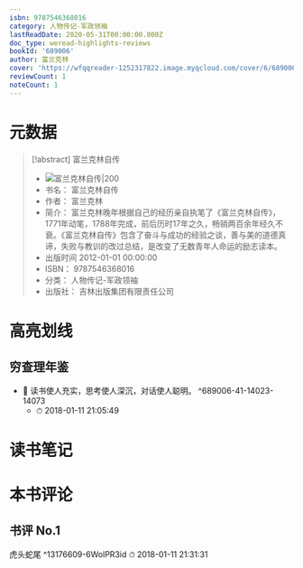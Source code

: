 ```yaml
---
isbn: 9787546368016
category: 人物传记-军政领袖
lastReadDate: 2020-05-31T00:00:00.000Z
doc_type: weread-highlights-reviews
bookId: '689006'
author: 富兰克林
cover: 'https://wfqqreader-1252317822.image.myqcloud.com/cover/6/689006/t7_689006.jpg'
reviewCount: 1
noteCount: 1
---
```

# 元数据
> [!abstract] 富兰克林自传
> - ![ 富兰克林自传|200](https://wfqqreader-1252317822.image.myqcloud.com/cover/6/689006/t7_689006.jpg)
> - 书名： 富兰克林自传
> - 作者： 富兰克林
> - 简介： 富兰克林晚年根据自己的经历亲自执笔了《富兰克林自传》，1771年动笔，1788年完成，前后历时17年之久，畅销两百余年经久不衰。《富兰克林自传》包含了奋斗与成功的经验之谈，善与美的道德真谛，失败与教训的改过总结，是改变了无数青年人命运的励志读本。
> - 出版时间 2012-01-01 00:00:00
> - ISBN： 9787546368016
> - 分类： 人物传记-军政领袖
> - 出版社： 吉林出版集团有限责任公司

# 高亮划线

## 穷查理年鉴


- 📌 读书使人充实，思考使人深沉，对话使人聪明。 ^689006-41-14023-14073
    - ⏱ 2018-01-11 21:05:49 
# 读书笔记

# 本书评论

## 书评 No.1 
虎头蛇尾
 ^13176609-6WolPR3id
⏱ 2018-01-11 21:31:31
